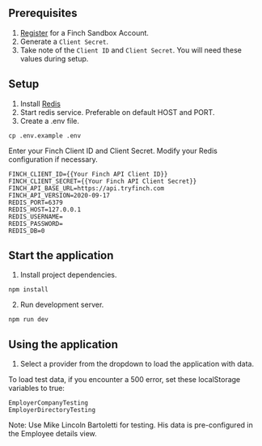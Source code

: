 ## Prerequisites
1. [Register](https://dashboard.tryfinch.com/signup) for a Finch Sandbox Account.
2. Generate a `Client Secret`.
3. Take note of the `Client ID` and `Client Secret`. You will need these values during setup.

## Setup
1. Install [Redis](https://redis.io/docs/latest/operate/oss_and_stack/install/install-redis/)
2. Start redis service. Preferable on default HOST and PORT.
3. Create a .env file.  

`cp .env.example .env`

Enter your Finch Client ID and Client Secret.  Modify your Redis configuration if necessary.
```
FINCH_CLIENT_ID={{Your Finch API Client ID}}
FINCH_CLIENT_SECRET={{Your Finch API Client Secret}}
FINCH_API_BASE_URL=https://api.tryfinch.com
FINCH_API_VERSION=2020-09-17
REDIS_PORT=6379
REDIS_HOST=127.0.0.1
REDIS_USERNAME=
REDIS_PASSWORD=
REDIS_DB=0
```
## Start the application
1. Install project dependencies.

`npm install`

2. Run development server.

`npm run dev`

## Using the application
1. Select a provider from the dropdown to load the application with data.
   
To load test data, if you encounter a 500 error, set these localStorage variables to true:
 
```
EmployerCompanyTesting
EmployerDirectoryTesting
```
Note: Use Mike Lincoln Bartoletti for testing. His data is pre-configured in the Employee details view.
